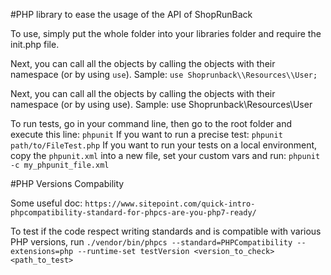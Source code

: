 #PHP library to ease the usage of the API of ShopRunBack

To use, simply put the whole folder into your libraries folder and require the init.php file.

Next, you can call all the objects by calling the objects with their namespace (or by using `use`). Sample: `use Shoprunback\\Resources\\User;`

Next, you can call all the objects by calling the objects with their namespace (or by using use). Sample: use Shoprunback\\Resources\\User

To run tests, go in your command line, then go to the root folder and execute this line:
```phpunit```
If you want to run a precise test:
```phpunit path/to/FileTest.php```
If you want to run your tests on a local environment, copy the ```phpunit.xml``` into a new file, set your custom vars and run:
```phpunit -c my_phpunit_file.xml```

#PHP Versions Compability

Some useful doc: ```https://www.sitepoint.com/quick-intro-phpcompatibility-standard-for-phpcs-are-you-php7-ready/```

To test if the code respect writing standards and is compatible with various PHP versions, run
```./vendor/bin/phpcs --standard=PHPCompatibility --extensions=php --runtime-set testVersion <version_to_check> <path_to_test>```
